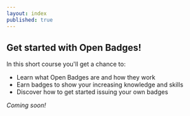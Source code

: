 ```yaml
---
layout: index
published: true
---
```


## Get started with Open Badges!

In this short course you'll get a chance to:

* Learn what Open Badges are and how they work
* Earn badges to show your increasing knowledge and skills
* Discover how to get started issuing your own badges

*Coming soon!*